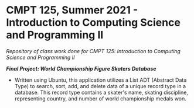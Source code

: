 # CMPT 125, Summer 2021 - Introduction to Computing Science and Programming II
_Repository of class work done for CMPT 125: Introduction to Computing Science and Programming II_

_**Final Project: World Championship Figure Skaters Database**_

- Written using Ubuntu, this application utilizes a List ADT (Abstract Data Type) to search, sort, add, and delete data of a unique record type in a database. This record type contains a skater's name, skating discipline, representing country, and number of world championship medals won. 
